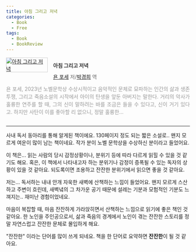 ```yaml
---
title: 아침 그리고 저녁
categories:
  - Book
  - Free
tags:
  - Book
  - BookReview
---
```

<div><div style="clear:left;text-align:left;overflow:hidden;"><div style="float:left;margin:0 15px 5px 0;"><a href="https://www.yes24.com/Product/Goods/77133280" style="display:inline-block;overflow:hidden;border:solid 1px #ccc;" target="_blank"><img style="margin:-1px;vertical-align:top;" src="//image.yes24.com/goods/77133280/M" border="0" alt="아침 그리고 저녁 "></a></div><div><p style="line-height:1.2em;color:#333;font-size:14px;font-weight:bold;">아침 그리고 저녁 </p><p style="margin-top:5px;line-height:1.2em;color:#666;"><a href="https://www.yes24.com/Product/Search?domain=ALL&query=욘 포세&authorNo=228838&author=욘 포세" target="_blank">욘 포세</a> 저/<a href="https://www.yes24.com/Product/Search?domain=ALL&query=박경희&authorNo=269998&author=박경희" target="_blank">박경희</a> 역</p><p style="margin-top:14px;line-height:1.5em;text-align:justify;color:#999;">욘 포세, 2023년 노벨문학상 수상시적이고 음악적인 문체로 묘파하는 인간의 삶과 생존투쟁, 그리고 죽음소설의 시작에서 아이의 탄생을 앞둔 아버지는 말한다. 거리의 악사가 훌륭한 연주를 할 때, 그의 신이 말하려는 바를 조금은 들을 수 있다고, 신이 거기 있다고. 하지만 사탄이 이를 좋아할 리 없으니, 정말 훌륭한...</p></div></div></div>

---

사내 독서 동아리를 통해 알게된 책이에요. 130페이지 정도 되는 짧은 소설로.. 왠지 모르게 여운이 많이 남는 책이네요. 작가 분이 노벨 문학상을 수상하신 분이라고 들었어요.

이 책은... 읽는 사람의 당시 감정상황이나, 분위기 등에 따라 다르게 읽힐 수 있을 것 같기도 해요. 혹은, 이 책에서 나타내고자 하는 분위기나 감정이 증폭될 수 있는 독자의 상황이 있을 것 같아요. 되도록이면 조용하고 잔잔한 분위기에서 읽으면 좋을 것 같아요.

저는... 독서하는 내내 안개 자욱한 새벽에 산책하는 느낌이 들었어요. 왠지 모르게 스산하고 주변이 흐린데, 새벽녘의 그 차가운 공기 때문에 설레는 기분과 모험적인 기분도 느껴지는.. 재미난 경험이었네요.

마음이 복잡할 때, 마음 잔잔하게 가라앉히면서 산책하는 느낌으로 읽기에 좋은 책인 것 같아요. 한 노인을 주인공으로서, 삶과 죽음의 경계에서 노인이 겪는 잔잔한 스토리를 정말 자연스럽고 잔잔한 문체로 몰입하게 해요.

"잔잔한" 이라는 단어를 많이 쓰게 되네요. 책을 한 단어로 요약하면 **잔잔한**이 될 것 같아요.